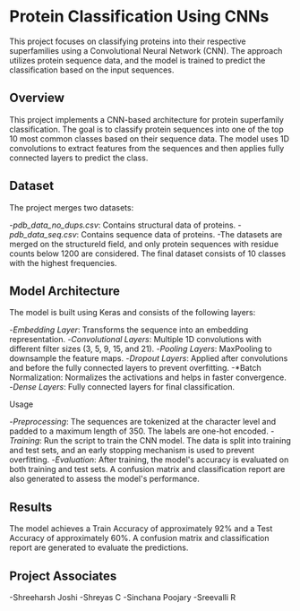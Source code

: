 # Protein Classification Using CNNs
This project focuses on classifying proteins into their respective superfamilies using a Convolutional Neural Network (CNN). The approach utilizes protein sequence data, and the model is trained to predict the classification based on the input sequences.

## Overview
This project implements a CNN-based architecture for protein superfamily classification. The goal is to classify protein sequences into one of the top 10 most common classes based on their sequence data. The model uses 1D convolutions to extract features from the sequences and then applies fully connected layers to predict the class.

## Dataset
The project merges two datasets:

-*pdb_data_no_dups.csv*: Contains structural data of proteins.
-*pdb_data_seq.csv*: Contains sequence data of proteins.
-The datasets are merged on the structureId field, and only protein sequences with residue counts below 1200 are considered. The final dataset consists of 10 classes with the highest frequencies.

## Model Architecture
The model is built using Keras and consists of the following layers:

-*Embedding Layer*: Transforms the sequence into an embedding representation.
-*Convolutional Layers*: Multiple 1D convolutions with different filter sizes (3, 5, 9, 15, and 21).
-*Pooling Layers*: MaxPooling to downsample the feature maps.
-*Dropout Layers*: Applied after convolutions and before the fully connected layers to prevent overfitting.
-*Batch Normalization: Normalizes the activations and helps in faster convergence.
-*Dense Layers*: Fully connected layers for final classification.

Usage

-*Preprocessing*: The sequences are tokenized at the character level and padded to a maximum length of 350. The labels are one-hot encoded.
-*Training*: Run the script to train the CNN model. The data is split into training and test sets, and an early stopping mechanism is used to prevent overfitting.
-*Evaluation*: After training, the model's accuracy is evaluated on both training and test sets. A confusion matrix and classification report are also generated to assess the model's performance.

## Results
The model achieves a Train Accuracy of approximately 92% and a Test Accuracy of approximately 60%. 
A confusion matrix and classification report are generated to evaluate the predictions.

## Project Associates
 -Shreeharsh Joshi
 -Shreyas C
 -Sinchana Poojary
 -Sreevalli R
